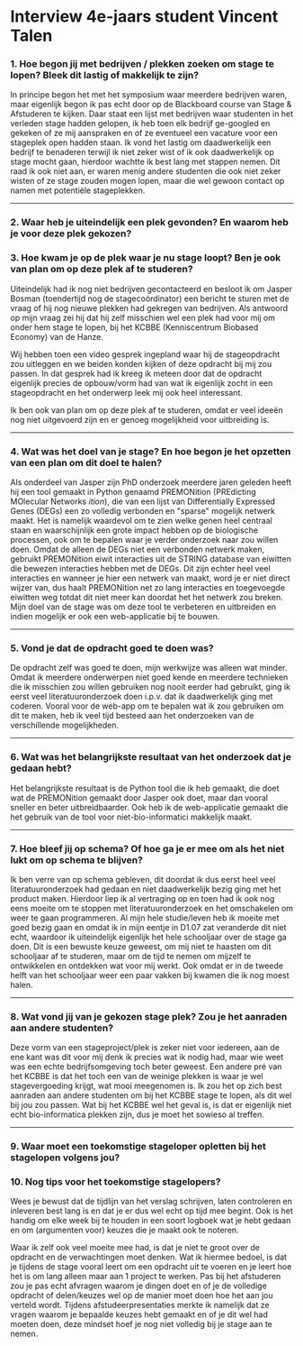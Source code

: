 # Interview 4e-jaars student Vincent Talen

### 1. Hoe begon jij met bedrijven / plekken zoeken om stage te lopen? Bleek dit lastig of makkelijk te zijn?
In principe begon het met het symposium waar meerdere bedrijven waren, maar eigenlijk begon ik pas echt door op de Blackboard course van Stage & Afstuderen te kijken. 
Daar staat een lijst met bedrijven waar studenten in het verleden stage hadden gelopen, ik heb toen elk bedrijf ge-googled en gekeken of ze mij aanspraken en of ze eventueel een vacature voor een stageplek open hadden staan.
Ik vond het lastig om daadwerkelijk een bedrijf te benaderen terwijl ik niet zeker wist of ik ook daadwerkelijk op stage mocht gaan, hierdoor wachtte ik best lang met stappen nemen.
Dit raad ik ook niet aan, er waren menig andere studenten die ook niet zeker wisten of ze stage zouden mogen lopen, maar die wel gewoon contact op namen met potentiële stageplekken.

---
### 2. Waar heb je uiteindelijk een plek gevonden? En waarom heb je voor deze plek gekozen?
### 3. Hoe kwam je op de plek waar je nu stage loopt? Ben je ook van plan om op deze plek af te studeren?
Uiteindelijk had ik nog niet bedrijven gecontacteerd en besloot ik om Jasper Bosman (toendertijd nog de stagecoördinator) een bericht te sturen met de vraag of hij nog nieuwe plekken had gekregen van bedrijven.
Als antwoord op mijn vraag zei hij dat hij zelf misschien wel een plek had voor mij om onder hem stage te lopen, bij het KCBBE (Kenniscentrum Biobased Economy) van de Hanze.

Wij hebben toen een video gesprek ingepland waar hij de stageopdracht zou uitleggen en we beiden konden kijken of deze opdracht bij mij zou passen.
In dat gesprek had ik kreeg ik meteen door dat de opdracht eigenlijk precies de opbouw/vorm had van wat ik eigenlijk zocht in een stageopdracht en het onderwerp leek mij ook heel interessant.

Ik ben ook van plan om op deze plek af te studeren, omdat er veel ideeën nog niet uitgevoerd zijn en er genoeg mogelijkheid voor uitbreiding is.

---
### 4. Wat was het doel van je stage? En hoe begon je het opzetten van een plan om dit doel te halen?
Als onderdeel van Jasper zijn PhD onderzoek meerdere jaren geleden heeft hij een tool gemaakt in Python genaamd PREMONition (PREdicting MOlecular Networks *ition*), die van een lijst van Differentially Expressed Genes (DEGs) een zo volledig verbonden en "sparse" mogelijk netwerk maakt.
Het is namelijk waardevol om te zien welke genen heel centraal staan en waarschijnlijk een grote impact hebben op de biologische processen, ook om te bepalen waar je verder onderzoek naar zou willen doen. 
Omdat de alleen de DEGs niet een verbonden netwerk maken, gebruikt PREMONition eiwit interacties uit de STRING database van eiwitten die bewezen interacties hebben met de DEGs.
Dit zijn echter heel veel interacties en wanneer je hier een netwerk van maakt, word je er niet direct wijzer van, dus haalt PREMONition net zo lang interacties en toegevoegde eiwitten weg totdat dit niet meer kan doordat het het netwerk zou breken.  
Mijn doel van de stage was om deze tool te verbeteren en uitbreiden en indien mogelijk er ook een web-applicatie bij te bouwen.

---
### 5. Vond je dat de opdracht goed te doen was? 
De opdracht zelf was goed te doen, mijn werkwijze was alleen wat minder. 
Omdat ik meerdere onderwerpen niet goed kende en meerdere technieken die ik misschien zou willen gebruiken nog nooit eerder had gebruikt, ging ik eerst veel literatuuronderzoek doen i.p.v. dat ik daadwerkelijk ging met coderen.
Vooral voor de web-app om te bepalen wat ik zou gebruiken om dit te maken, heb ik veel tijd besteed aan het onderzoeken van de verschillende mogelijkheden.

---
### 6. Wat was het belangrijkste resultaat van het onderzoek dat je gedaan hebt?
Het belangrijkste resultaat is de Python tool die ik heb gemaakt, die doet wat de PREMONition gemaakt door Jasper ook doet, maar dan vooral sneller en beter uitbreidbaarder.
Ook heb ik de web-applicatie gemaakt die het gebruik van de tool voor niet-bio-informatici makkelijk maakt.

---
### 7. Hoe bleef jij op schema? Of hoe ga je er mee om als het niet lukt om op schema te blijven?
Ik ben verre van op schema gebleven, dit doordat ik dus eerst heel veel literatuuronderzoek had gedaan en niet daadwerkelijk bezig ging met het product maken.
Hierdoor liep ik al vertraging op en toen had ik ook nog eens moeite om te stoppen met literatuuronderzoek en het omschakelen om weer te gaan programmeren.
Al mijn hele studie/leven heb ik moeite met goed bezig gaan en omdat ik in mijn eentje in D1.07 zat veranderde dit niet echt, waardoor ik uiteindelijk eigenlijk het hele schooljaar over de stage ga doen.
Dit is een bewuste keuze geweest, om mij niet te haasten om dit schooljaar af te studeren, maar om de tijd te nemen om mijzelf te ontwikkelen en ontdekken wat voor mij werkt.
Ook omdat er in de tweede helft van het schooljaar weer een paar vakken bij kwamen die ik nog moest halen.

---
### 8. Wat vond jij van je gekozen stage plek? Zou je het aanraden aan andere studenten?
Deze vorm van een stageproject/plek is zeker niet voor iedereen, aan de ene kant was dit voor mij denk ik precies wat ik nodig had, maar wie weet was een echte bedrijfsomgeving toch beter geweest.
Een andere pré van het KCBBE is dat het toch een van de weinige plekken is waar je wel stagevergoeding krijgt, wat mooi meegenomen is.
Ik zou het op zich best aanraden aan andere studenten om bij het KCBBE stage te lopen, als dit wel bij jou zou passen. 
Wat bij het KCBBE wel het geval is, is dat er eigenlijk niet echt bio-informatica plekken zijn, dus je moet het sowieso al treffen.

---
### 9. Waar moet een toekomstige stageloper opletten bij het stagelopen volgens jou?
### 10. Nog tips voor het toekomstige stagelopers?
Wees je bewust dat de tijdlijn van het verslag schrijven, laten controleren en inleveren best lang is en dat je er dus wel echt op tijd mee begint.
Ook is het handig om elke week bij te houden in een soort logboek wat je hebt gedaan en om (argumenten voor) keuzes die je maakt ook te noteren. 

Waar ik zelf ook veel moeite mee had, is dat je niet te groot over de opdracht en de verwachtingen moet denken. 
Wat ik hiermee bedoel, is dat je tijdens de stage vooral leert om een opdracht uit te voeren en je leert hoe het is om lang alleen maar aan 1 project te werken.
Pas bij het afstuderen zou je pas echt afvragen waarom je dingen doet en of je de volledige opdracht of delen/keuzes wel op de manier moet doen hoe het aan jou verteld wordt.
Tijdens afstudeerpresentaties merkte ik namelijk dat ze vragen waarom je bepaalde keuzes hebt gemaakt en of je dit wel had moeten doen, deze mindset hoef je nog niet volledig bij je stage aan te nemen.
